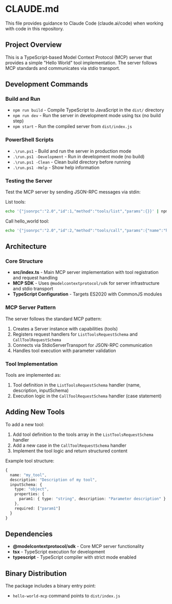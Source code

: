 # CLAUDE.md

This file provides guidance to Claude Code (claude.ai/code) when working with code in this repository.

## Project Overview

This is a TypeScript-based Model Context Protocol (MCP) server that provides a simple "Hello World" tool implementation. The server follows MCP standards and communicates via stdio transport.

## Development Commands

### Build and Run
- `npm run build` - Compile TypeScript to JavaScript in the `dist/` directory
- `npm run dev` - Run the server in development mode using tsx (no build step)
- `npm start` - Run the compiled server from `dist/index.js`

### PowerShell Scripts
- `.\run.ps1` - Build and run the server in production mode
- `.\run.ps1 -Development` - Run in development mode (no build)
- `.\run.ps1 -Clean` - Clean build directory before running
- `.\run.ps1 -Help` - Show help information

### Testing the Server
Test the MCP server by sending JSON-RPC messages via stdin:

List tools:
```bash
echo '{"jsonrpc":"2.0","id":1,"method":"tools/list","params":{}}' | npm start
```

Call hello_world tool:
```bash
echo '{"jsonrpc":"2.0","id":2,"method":"tools/call","params":{"name":"hello_world","arguments":{"name":"Your Name"}}}' | npm start
```

## Architecture

### Core Structure
- **src/index.ts** - Main MCP server implementation with tool registration and request handling
- **MCP SDK** - Uses `@modelcontextprotocol/sdk` for server infrastructure and stdio transport
- **TypeScript Configuration** - Targets ES2020 with CommonJS modules

### MCP Server Pattern
The server follows the standard MCP pattern:
1. Creates a Server instance with capabilities (tools)
2. Registers request handlers for `ListToolsRequestSchema` and `CallToolRequestSchema`
3. Connects via StdioServerTransport for JSON-RPC communication
4. Handles tool execution with parameter validation

### Tool Implementation
Tools are implemented as:
1. Tool definition in the `ListToolsRequestSchema` handler (name, description, inputSchema)
2. Execution logic in the `CallToolRequestSchema` handler (case statement)

## Adding New Tools

To add a new tool:

1. Add tool definition to the tools array in the `ListToolsRequestSchema` handler
2. Add a new case in the `CallToolRequestSchema` handler
3. Implement the tool logic and return structured content

Example tool structure:
```typescript
{
  name: "my_tool",
  description: "Description of my tool",
  inputSchema: {
    type: "object",
    properties: {
      param1: { type: "string", description: "Parameter description" }
    },
    required: ["param1"]
  }
}
```

## Dependencies

- **@modelcontextprotocol/sdk** - Core MCP server functionality
- **tsx** - TypeScript execution for development
- **typescript** - TypeScript compiler with strict mode enabled

## Binary Distribution

The package includes a binary entry point:
- `hello-world-mcp` command points to `dist/index.js`